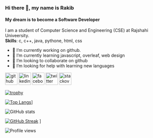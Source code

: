 ### Hi there 👋, my name is Rakib
#### My dream is to become a Software Developer

I am a student of Computer Science and Engineering (CSE) at Rajshahi Univeersity.<br>
<b>Skills</b>: c, c++, java, pythone, html, css

- 🔭 I’m currently working on github. 
- 🌱 I’m currently learning javascript, overleaf, web design 
- 👯 I’m looking to collaborate on github 
- 🤔 I’m looking for help with learning new languages 


[<img src='https://cdn.jsdelivr.net/npm/simple-icons@3.0.1/icons/github.svg' alt='github' height='40'>](https://github.com/rakib3903)  [<img src='https://cdn.jsdelivr.net/npm/simple-icons@3.0.1/icons/linkedin.svg' alt='linkedin' height='40'>](https://www.linkedin.com/in/https://www.linkedin.com/in/md-rakib-hossain-b0772825b/)  [<img src='https://cdn.jsdelivr.net/npm/simple-icons@3.0.1/icons/facebook.svg' alt='facebook' height='40'>](https://www.facebook.com/rakib3903)  [<img src='https://cdn.jsdelivr.net/npm/simple-icons@3.0.1/icons/twitter.svg' alt='twitter' height='40'>](https://twitter.com/rakib3903)  [<img src='https://cdn.jsdelivr.net/npm/simple-icons@3.0.1/icons/stackoverflow.svg' alt='stackoverflow' height='40'>](https://stackoverflow.com/users/https://stackoverflow.com/users/20051416/md-rakib-hossain)  

[![trophy](https://github-profile-trophy.vercel.app/?username=rakib3903)](https://github.com/ryo-ma/github-profile-trophy)

[![Top Langs](https://github-readme-stats.vercel.app/api/top-langs/?username=rakib3903&layout=compact)](https://github.com/anuraghazra/github-readme-stats)]

![GitHub stats](https://github-readme-stats.vercel.app/api?username=rakib3903)

[![GitHub Streak](http://github-readme-streak-stats.herokuapp.com?user=rakib3903)](https://git.io/streak-stats) ] 

![Profile views](https://gpvc.arturio.dev/rakib3903) 
